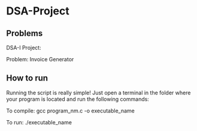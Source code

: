 # DSA-Project

## Problems
DSA-I Project:

Problem:
Invoice Generator

## How to run
Running the script is really simple! Just open a terminal in the folder where your program is located and run the following commands:

To compile:
gcc program_nm.c -o executable_name

To run:
./executable_name
